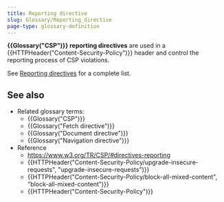 ```yaml
---
title: Reporting directive
slug: Glossary/Reporting_directive
page-type: glossary-definition
---
```




**{{Glossary("CSP")}} reporting directives** are used in a {{HTTPHeader("Content-Security-Policy")}} header and control the reporting process of CSP violations.

See [Reporting directives](/Web/HTTP/Headers/Content-Security-Policy#reporting_directives) for a complete list.

## See also

- Related glossary terms:
  - {{Glossary("CSP")}}
  - {{Glossary("Fetch directive")}}
  - {{Glossary("Document directive")}}
  - {{Glossary("Navigation directive")}}
- Reference
  - <https://www.w3.org/TR/CSP/#directives-reporting>
  - {{HTTPHeader("Content-Security-Policy/upgrade-insecure-requests", "upgrade-insecure-requests")}}
  - {{HTTPHeader("Content-Security-Policy/block-all-mixed-content", "block-all-mixed-content")}}
  - {{HTTPHeader("Content-Security-Policy")}}
